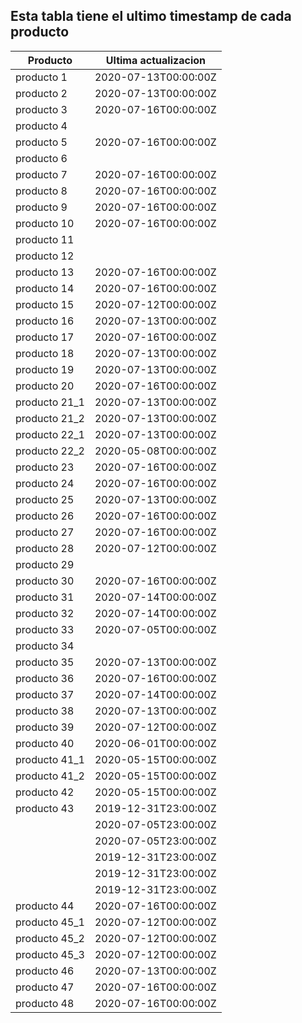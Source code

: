 ## Esta tabla tiene el ultimo timestamp de cada producto
|Producto|Ultima actualizacion |
|------ |------ |
|producto 1|2020-07-13T00:00:00Z|
|producto 2|2020-07-13T00:00:00Z|
|producto 3|2020-07-16T00:00:00Z|
|producto 4|
|producto 5|2020-07-16T00:00:00Z|
|producto 6|
|producto 7|2020-07-16T00:00:00Z|
|producto 8|2020-07-16T00:00:00Z|
|producto 9|2020-07-16T00:00:00Z|
|producto 10|2020-07-16T00:00:00Z|
|producto 11|
|producto 12|
|producto 13|2020-07-16T00:00:00Z|
|producto 14|2020-07-16T00:00:00Z|
|producto 15|2020-07-12T00:00:00Z|
|producto 16|2020-07-13T00:00:00Z|
|producto 17|2020-07-16T00:00:00Z|
|producto 18|2020-07-13T00:00:00Z|
|producto 19|2020-07-13T00:00:00Z|
|producto 20|2020-07-16T00:00:00Z|
|producto 21_1|2020-07-13T00:00:00Z|
|producto 21_2|2020-07-13T00:00:00Z|
|producto 22_1|2020-07-13T00:00:00Z|
|producto 22_2|2020-05-08T00:00:00Z|
|producto 23|2020-07-16T00:00:00Z|
|producto 24|2020-07-16T00:00:00Z|
|producto 25|2020-07-13T00:00:00Z|
|producto 26|2020-07-16T00:00:00Z|
|producto 27|2020-07-16T00:00:00Z|
|producto 28|2020-07-12T00:00:00Z|
|producto 29|
|producto 30|2020-07-16T00:00:00Z|
|producto 31|2020-07-14T00:00:00Z|
|producto 32|2020-07-14T00:00:00Z|
|producto 33|2020-07-05T00:00:00Z|
|producto 34|
|producto 35|2020-07-13T00:00:00Z|
|producto 36|2020-07-16T00:00:00Z|
|producto 37|2020-07-14T00:00:00Z|
|producto 38|2020-07-13T00:00:00Z|
|producto 39|2020-07-12T00:00:00Z|
|producto 40|2020-06-01T00:00:00Z|
|producto 41_1|2020-05-15T00:00:00Z|
|producto 41_2|2020-05-15T00:00:00Z|
|producto 42|2020-05-15T00:00:00Z|
|producto 43|2019-12-31T23:00:00Z|
| |2020-07-05T23:00:00Z|
| |2020-07-05T23:00:00Z|
| |2019-12-31T23:00:00Z|
| |2019-12-31T23:00:00Z|
| |2019-12-31T23:00:00Z|
|producto 44|2020-07-16T00:00:00Z|
|producto 45_1|2020-07-12T00:00:00Z|
|producto 45_2|2020-07-12T00:00:00Z|
|producto 45_3|2020-07-12T00:00:00Z|
|producto 46|2020-07-13T00:00:00Z|
|producto 47|2020-07-16T00:00:00Z|
|producto 48|2020-07-16T00:00:00Z|

